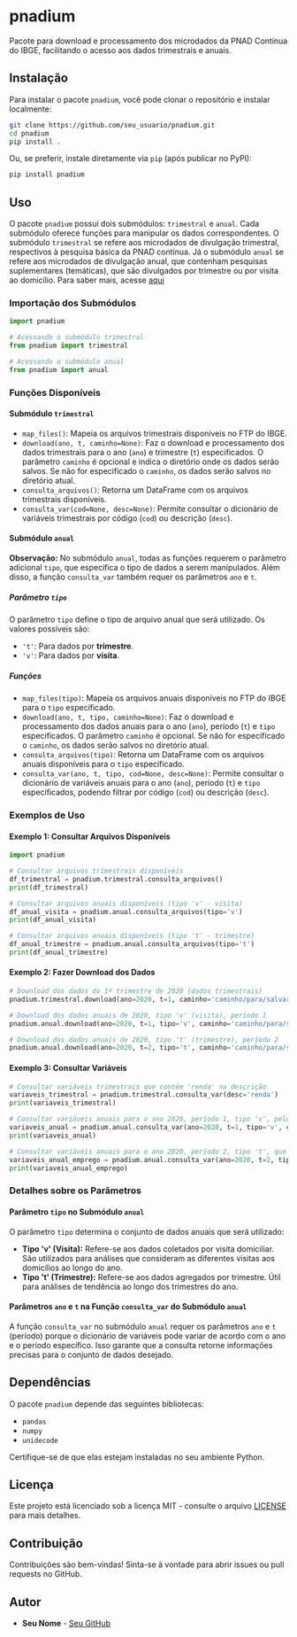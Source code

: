 # pnadium

Pacote para download e processamento dos microdados da PNAD Contínua do IBGE, facilitando o acesso aos dados trimestrais e anuais.

## Instalação

Para instalar o pacote `pnadium`, você pode clonar o repositório e instalar localmente:

```bash
git clone https://github.com/seu_usuario/pnadium.git
cd pnadium
pip install .
```

Ou, se preferir, instale diretamente via `pip` (após publicar no PyPI):

```bash
pip install pnadium
```

## Uso

O pacote `pnadium` possui dois submódulos: `trimestral` e `anual`. Cada submódulo oferece funções para manipular os dados correspondentes. O submódulo `trimestral` se refere aos microdados de divulgação trimestral, respectivos à pesquisa básica da PNAD contínua. Já o submódulo `anual` se refere aos microdados de divulgação anual, que contenham pesquisas suplementares (temáticas), que são divulgados por trimestre ou por visita ao domicílio. Para saber mais, acesse [aqui](https://ftp.ibge.gov.br/Trabalho_e_Rendimento/Pesquisa_Nacional_por_Amostra_de_Domicilios_continua/Trimestral/Microdados/LEIA-ME.pdf)

### Importação dos Submódulos

```python
import pnadium

# Acessando o submódulo trimestral
from pnadium import trimestral

# Acessando o submódulo anual
from pnadium import anual
```

### Funções Disponíveis

#### Submódulo `trimestral`

- `map_files()`: Mapeia os arquivos trimestrais disponíveis no FTP do IBGE.
- `download(ano, t, caminho=None)`: Faz o download e processamento dos dados trimestrais para o ano (`ano`) e trimestre (`t`) especificados. O parâmetro `caminho` é opcional e indica o diretório onde os dados serão salvos. Se não for especificado o `caminho`, os dados serão salvos no diretório atual.
- `consulta_arquivos()`: Retorna um DataFrame com os arquivos trimestrais disponíveis.
- `consulta_var(cod=None, desc=None)`: Permite consultar o dicionário de variáveis trimestrais por código (`cod`) ou descrição (`desc`).

#### Submódulo `anual`

**Observação:** No submódulo `anual`, todas as funções requerem o parâmetro adicional `tipo`, que especifica o tipo de dados a serem manipulados. Além disso, a função `consulta_var` também requer os parâmetros `ano` e `t`.

##### Parâmetro `tipo`

O parâmetro `tipo` define o tipo de arquivo anual que será utilizado. Os valores possíveis são:

- `'t'`: Para dados por **trimestre**.
- `'v'`: Para dados por **visita**.

##### Funções

- `map_files(tipo)`: Mapeia os arquivos anuais disponíveis no FTP do IBGE para o `tipo` especificado.
- `download(ano, t, tipo, caminho=None)`: Faz o download e processamento dos dados anuais para o ano (`ano`), período (`t`) e `tipo` especificados. O parâmetro `caminho` é opcional. Se não for especificado o `caminho`, os dados serão salvos no diretório atual.
- `consulta_arquivos(tipo)`: Retorna um DataFrame com os arquivos anuais disponíveis para o `tipo` especificado.
- `consulta_var(ano, t, tipo, cod=None, desc=None)`: Permite consultar o dicionário de variáveis anuais para o ano (`ano`), período (`t`) e `tipo` especificados, podendo filtrar por código (`cod`) ou descrição (`desc`).

### Exemplos de Uso

#### Exemplo 1: Consultar Arquivos Disponíveis

```python
import pnadium

# Consultar arquivos trimestrais disponíveis
df_trimestral = pnadium.trimestral.consulta_arquivos()
print(df_trimestral)

# Consultar arquivos anuais disponíveis (tipo 'v' - visita)
df_anual_visita = pnadium.anual.consulta_arquivos(tipo='v')
print(df_anual_visita)

# Consultar arquivos anuais disponíveis (tipo 't' - trimestre)
df_anual_trimestre = pnadium.anual.consulta_arquivos(tipo='t')
print(df_anual_trimestre)
```

#### Exemplo 2: Fazer Download dos Dados

```python
# Download dos dados do 1º trimestre de 2020 (dados trimestrais)
pnadium.trimestral.download(ano=2020, t=1, caminho='caminho/para/salvar')

# Download dos dados anuais de 2020, tipo 'v' (visita), período 1
pnadium.anual.download(ano=2020, t=1, tipo='v', caminho='caminho/para/salvar')

# Download dos dados anuais de 2020, tipo 't' (trimestre), período 2
pnadium.anual.download(ano=2020, t=2, tipo='t', caminho='caminho/para/salvar')
```

#### Exemplo 3: Consultar Variáveis

```python
# Consultar variáveis trimestrais que contêm 'renda' na descrição
variaveis_trimestral = pnadium.trimestral.consulta_var(desc='renda')
print(variaveis_trimestral)

# Consultar variáveis anuais para o ano 2020, período 1, tipo 'v', pelo código 'V2009'
variaveis_anual = pnadium.anual.consulta_var(ano=2020, t=1, tipo='v', cod='V2009')
print(variaveis_anual)

# Consultar variáveis anuais para o ano 2020, período 2, tipo 't', que contêm 'emprego' na descrição
variaveis_anual_emprego = pnadium.anual.consulta_var(ano=2020, t=2, tipo='t', desc='emprego')
print(variaveis_anual_emprego)
```

### Detalhes sobre os Parâmetros

#### Parâmetro `tipo` no Submódulo `anual`

O parâmetro `tipo` determina o conjunto de dados anuais que será utilizado:

- **Tipo 'v' (Visita):** Refere-se aos dados coletados por visita domiciliar. São utilizados para análises que consideram as diferentes visitas aos domicílios ao longo do ano.
- **Tipo 't' (Trimestre):** Refere-se aos dados agregados por trimestre. Útil para análises de tendência ao longo dos trimestres do ano.

#### Parâmetros `ano` e `t` na Função `consulta_var` do Submódulo `anual`

A função `consulta_var` no submódulo `anual` requer os parâmetros `ano` e `t` (período) porque o dicionário de variáveis pode variar de acordo com o ano e o período específico. Isso garante que a consulta retorne informações precisas para o conjunto de dados desejado.

## Dependências

O pacote `pnadium` depende das seguintes bibliotecas:

- `pandas`
- `numpy`
- `unidecode`

Certifique-se de que elas estejam instaladas no seu ambiente Python.

## Licença

Este projeto está licenciado sob a licença MIT - consulte o arquivo [LICENSE](LICENSE) para mais detalhes.

## Contribuição

Contribuições são bem-vindas! Sinta-se à vontade para abrir issues ou pull requests no GitHub.

## Autor

- **Seu Nome** - [Seu GitHub](https://github.com/seu_usuario)
